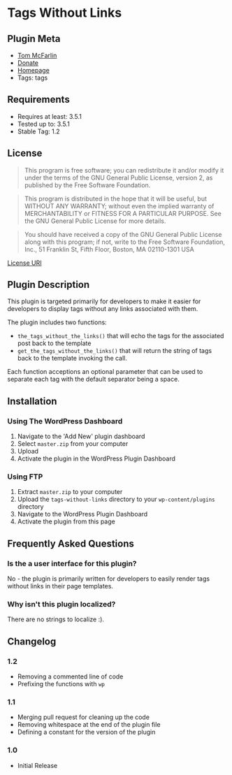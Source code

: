 # Tags Without Links

## Plugin Meta

* [Tom McFarlin](http://tommcfarlin.com)
* [Donate](http://tommcfarlin.com/donate/)
* [Homepage](http://tommcfarlin.com/tags-without-links/)
* Tags: tags

## Requirements

* Requires at least: 3.5.1
* Tested up to: 3.5.1
* Stable Tag: 1.2

## License 

> This program is free software; you can redistribute it and/or modify
  it under the terms of the GNU General Public License, version 2, as 
  published by the Free Software Foundation.

> This program is distributed in the hope that it will be useful,
  but WITHOUT ANY WARRANTY; without even the implied warranty of
  MERCHANTABILITY or FITNESS FOR A PARTICULAR PURPOSE.  See the
  GNU General Public License for more details.

> You should have received a copy of the GNU General Public License
  along with this program; if not, write to the Free Software
  Foundation, Inc., 51 Franklin St, Fifth Floor, Boston, MA  02110-1301  USA
  
[License URI](http://www.gnu.org/licenses/gpl-2.0.html)

## Plugin Description

This plugin is targeted primarily for developers to make it easier for developers to display tags without any links associated with them.

The plugin includes two functions:

* `the_tags_without_the_links()` that will echo the tags for the associated post back to the template
* `get_the_tags_without_the_links()` that will return the string of tags back to the template invoking the call.

Each function acceptions an optional parameter that can be used to separate each tag with the default separator being a space.


## Installation

### Using The WordPress Dashboard

1. Navigate to the 'Add New' plugin dashboard
2. Select `master.zip` from your computer
3. Upload
4. Activate the plugin in the WordPress Plugin Dashboard

### Using FTP

1. Extract `master.zip` to your computer
2. Upload the `tags-without-links` directory to your `wp-content/plugins` directory
3. Navigate to the WordPress Plugin Dashboard
4. Activate the plugin from this page

## Frequently Asked Questions

### Is the a user interface for this plugin?

No - the plugin is primarily written for developers to easily render tags without links in their page templates.

### Why isn't this plugin localized?

There are no strings to localize :).

## Changelog

### 1.2
* Removing a commented line of code
* Prefixing the functions with `wp`

### 1.1
* Merging pull request for cleaning up the code
* Removing whitespace at the end of the plugin file
* Defining a constant for the version of the plugin

### 1.0

* Initial Release